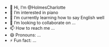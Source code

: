 - 👋 Hi, I’m @HolmesCharlotte
- 👀 I’m interested in piano
- 🌱 I’m currently learning how to say English well
- 💞️ I’m looking to collaborate on ...
- 📫 How to reach me ...
- 😄 Pronouns: ...
- ⚡ Fun fact: ...

<!---
HolmesCharlotte/HolmesCharlotte is a ✨ special ✨ repository because its `README.md` (this file) appears on your GitHub profile.
You can click the Preview link to take a look at your changes.
--->
